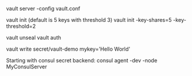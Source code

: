 vault server -config vault.conf

vault init (default is 5 keys with threshold 3)
vault init -key-shares=5 -key-threshold=2

vault unseal
vault auth

vault write secret/vault-demo mykey='Hello World'


Starting with consul secret backend:
consul agent -dev -node MyConsulServer


